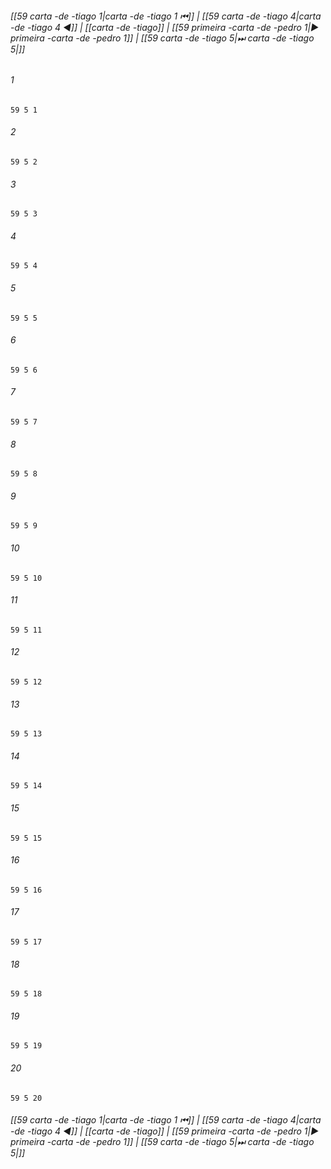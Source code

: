 
###### [[59 carta -de -tiago 1|carta -de -tiago 1 ⏮]] | [[59 carta -de -tiago 4|carta -de -tiago 4 ◀]] | [[carta -de -tiago]] | [[59 primeira -carta -de -pedro 1|▶ primeira -carta -de -pedro 1]] | [[59 carta -de -tiago 5|⏭ carta -de -tiago 5|]]

###### 1
``` verse
59 5 1 
```
###### 2
``` verse
59 5 2 
```
###### 3
``` verse
59 5 3 
```
###### 4
``` verse
59 5 4 
```
###### 5
``` verse
59 5 5 
```
###### 6
``` verse
59 5 6 
```
###### 7
``` verse
59 5 7 
```
###### 8
``` verse
59 5 8 
```
###### 9
``` verse
59 5 9 
```
###### 10
``` verse
59 5 10 
```
###### 11
``` verse
59 5 11 
```
###### 12
``` verse
59 5 12 
```
###### 13
``` verse
59 5 13 
```
###### 14
``` verse
59 5 14 
```
###### 15
``` verse
59 5 15 
```
###### 16
``` verse
59 5 16 
```
###### 17
``` verse
59 5 17 
```
###### 18
``` verse
59 5 18 
```
###### 19
``` verse
59 5 19 
```
###### 20
``` verse
59 5 20 
```

###### [[59 carta -de -tiago 1|carta -de -tiago 1 ⏮]] | [[59 carta -de -tiago 4|carta -de -tiago 4 ◀]] | [[carta -de -tiago]] | [[59 primeira -carta -de -pedro 1|▶ primeira -carta -de -pedro 1]] | [[59 carta -de -tiago 5|⏭ carta -de -tiago 5|]]

